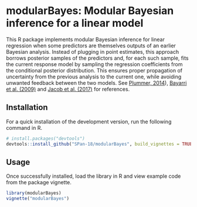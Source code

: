 # modularBayes: Modular Bayesian inference for a linear model

This R package implements modular Bayesian inference for linear regression when
some predictors are themselves outputs of an earlier Bayesian analysis. Instead
of plugging in point estimates, this approach borrows posterior samples of the
predictors and, for each such sample, fits the current response model by
sampling the regression coefficients from the conditional posterior
distribution. This ensures proper propagation of uncertainty from the previous
analysis to the current one, while avoiding unwanted feedback between the two
models. See [Plummer, 2014](https://www.doi.org/10.1007/s11222-014-9503-z)),
[Bayarri et al. (2009)](https://www.doi.org/10.1214/09-BA404) and
[Jacob et al. (2017)](https://www.doi.org/10.48550/arXiv.1708.08719) for
references.

## Installation
For a quick installation of the development version, run the following command
in R.

```r
# install.packages("devtools")
devtools::install_github("SPan-18/modularBayes", build_vignettes = TRUE)
```

## Usage
Once successfully installed, load the library in R and view example code from
the package vignette.

```r
library(modularBayes)
vignette("modularBayes")
```
